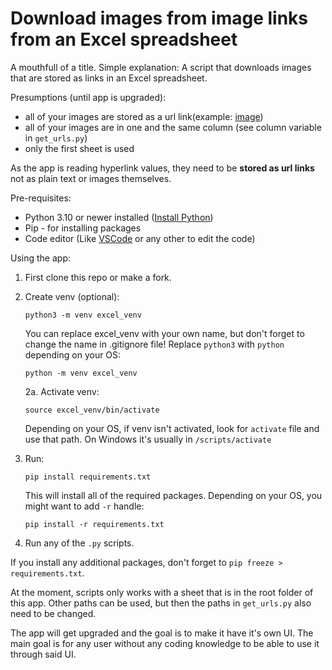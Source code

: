 # Download images from image links from an Excel spreadsheet

A mouthfull of a title. Simple explanation: A script that downloads images that are stored as links in an Excel spreadsheet.

Presumptions (until app is upgraded):
- all of your images are stored as a url link(example: [image](https://www.shutterstock.com/shutterstock/photos/2051190098/display_1500/stock-photo-scenic-view-of-sandy-desert-under-starry-sky-in-night-2051190098.jpg))
- all of your images are in one and the same column (see column variable in `get_urls.py`)
- only the first sheet is used

As the app is reading hyperlink values, they need to be **stored as url links** not as plain text or images themselves.

Pre-requisites:
- Python 3.10 or newer installed ([Install Python](https://www.python.org/downloads/))
- Pip - for installing packages
- Code editor (Like [VSCode](https://code.visualstudio.com/download) or any other to edit the code)

Using the app:
1. First clone this repo or make a fork.
2. Create venv (optional):

    `python3 -m venv excel_venv`

      You can replace excel_venv with your own name, but don't forget to change the name in .gitignore file! Replace `python3` with `python` depending on your OS:

    `python -m venv excel_venv`

   2a. Activate venv:

    `source excel_venv/bin/activate`

    Depending on your OS, if venv isn't activated, look for `activate` file and use that path. On Windows it's usually in `/scripts/activate`

3. Run:

    `pip install requirements.txt`

    This will install all of the required packages. Depending on your OS, you might want to add `-r` handle:

    `pip install -r requirements.txt`

4. Run any of the `.py` scripts.

If you install any additional packages, don't forget to `pip freeze > requirements.txt`.

At the moment, scripts only works with a sheet that is in the root folder of this app. Other paths can be used, but then the paths in `get_urls.py` also need to be changed.

The app will get upgraded and the goal is to make it have it's own UI. The main goal is for any user without any coding knowledge to be able to use it through said UI.
